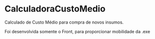 # CalculadoraCustoMedio
Calculado de Custo Médio para compra de novos insumos.

Foi desenvolvida somente o Front, para proporcionar mobilidade da .exe
